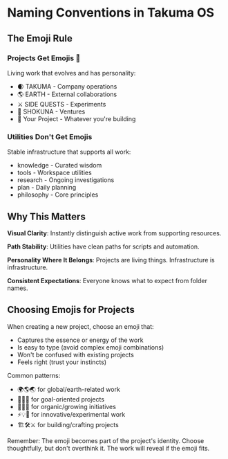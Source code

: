 # Naming Conventions in Takuma OS

## The Emoji Rule

### Projects Get Emojis 🎯
Living work that evolves and has personality:
- 🌒 TAKUMA - Company operations
- 🌎 EARTH - External collaborations  
- ⚔️ SIDE QUESTS - Experiments
- 🌅 SHOKUNA - Ventures
- 🎯 Your Project - Whatever you're building

### Utilities Don't Get Emojis
Stable infrastructure that supports all work:
- knowledge - Curated wisdom
- tools - Workspace utilities
- research - Ongoing investigations
- plan - Daily planning
- philosophy - Core principles

## Why This Matters

**Visual Clarity**: Instantly distinguish active work from supporting resources.

**Path Stability**: Utilities have clean paths for scripts and automation.

**Personality Where It Belongs**: Projects are living things. Infrastructure is infrastructure.

**Consistent Expectations**: Everyone knows what to expect from folder names.

## Choosing Emojis for Projects

When creating a new project, choose an emoji that:
- Captures the essence or energy of the work
- Is easy to type (avoid complex emoji combinations)
- Won't be confused with existing projects
- Feels right (trust your instincts)

Common patterns:
- 🌍🌎🌏 for global/earth-related work
- 🚀🎯🔥 for goal-oriented projects
- 🌊🌿🌸 for organic/growing initiatives
- ⚡💡🔮 for innovative/experimental work
- 🏗️🛠️⚔️ for building/crafting projects

Remember: The emoji becomes part of the project's identity. Choose thoughtfully, but don't overthink it. The work will reveal if the emoji fits.